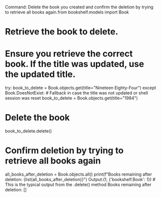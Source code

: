 Command: Delete the book you created and confirm the deletion by trying to retrieve all books again.from bookshelf.models import Book

# Retrieve the book to delete.
# Ensure you retrieve the correct book. If the title was updated, use the updated title.
try:
    book_to_delete = Book.objects.get(title="Nineteen Eighty-Four")
except Book.DoesNotExist:
    # Fallback in case the title was not updated or shell session was reset
    book_to_delete = Book.objects.get(title="1984")

# Delete the book
book_to_delete.delete()

# Confirm deletion by trying to retrieve all books again
all_books_after_deletion = Book.objects.all()
print(f"Books remaining after deletion: {list(all_books_after_deletion)}")
Output:(1, {'bookshelf.Book': 1}) # This is the typical output from the .delete() method
Books remaining after deletion: []
